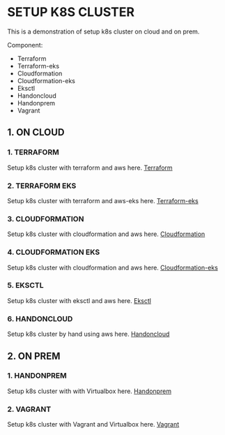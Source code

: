 # SETUP K8S CLUSTER
This is a demonstration of setup k8s cluster on cloud and on prem.

Component:

* Terraform
* Terraform-eks
* Cloudformation
* Cloudformation-eks
* Eksctl
* Handoncloud
* Handonprem
* Vagrant
## 1. ON CLOUD
### 1. TERRAFORM
Setup k8s cluster with terraform and aws here. [Terraform](https://github.com/haquocdat543/k8s-cluster-setup/tree/main/cloud/terraform)
### 2. TERRAFORM EKS
Setup k8s cluster with terraform and aws-eks here. [Terraform-eks](https://github.com/haquocdat543/k8s-cluster-setup/tree/main/cloud/terraform-eks)
### 3. CLOUDFORMATION
Setup k8s cluster with cloudformation and aws here. [Cloudformation](https://github.com/haquocdat543/k8s-cluster-setup/tree/main/cloud/cloudformation)
### 4. CLOUDFORMATION EKS
Setup k8s cluster  with cloudformation and aws here. [Cloudformation-eks](https://github.com/haquocdat543/k8s-cluster-setup/tree/main/cloud/cloudformation-eks)
### 5. EKSCTL
Setup k8s cluster with eksctl and aws here. [Eksctl](https://github.com/haquocdat543/k8s-cluster-setup/tree/main/cloud/cloudformation-eks)
### 6. HANDONCLOUD
Setup k8s cluster by hand using aws here. [Handoncloud](https://github.com/haquocdat543/k8s-cluster-setup/tree/main/cloud/handcloud)
## 2. ON PREM 
### 1. HANDONPREM
Setup k8s cluster with with Virtualbox here. [Handonprem](https://github.com/haquocdat543/k8s-cluster-setup/tree/main/onprem/handonprem)
### 2. VAGRANT 
Setup k8s cluster  with Vagrant and Virtualbox here. [Vagrant](https://github.com/haquocdat543/k8s-cluster-setup/tree/main/onprem/vagrant)
